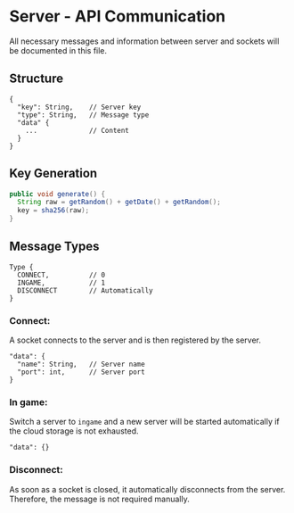 # Server - API Communication
All necessary messages and information between server and sockets will be documented in this file.
## Structure
```json5
{
  "key": String,    // Server key
  "type": String,   // Message type
  "data" {
    ...             // Content          
  }
}
```
## Key Generation
```java
public void generate() {
  String raw = getRandom() + getDate() + getRandom();
  key = sha256(raw);
}
```
## Message Types
```json5
Type {
  CONNECT,          // 0
  INGAME,           // 1
  DISCONNECT        // Automatically
}
```
### Connect:
A socket connects to the server and is then registered by the server.
```json5
"data": {
  "name": String,   // Server name
  "port": int,      // Server port
}
```
### In game:
Switch a server to `ingame` and a new server will be started automatically if the cloud storage is not exhausted.
```json5
"data": {}
```
### Disconnect:
As soon as a socket is closed, it automatically disconnects from the server. Therefore, the message is not required manually.
